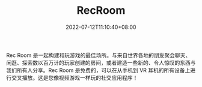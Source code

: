 ﻿---
weight: 
title: "RecRoom"
description: "Rec Room 是一起构建和玩游戏的最佳场所。与来自世界各地的朋友聚会聊天、闲逛、探索数以百万计的玩家创建的房间，或者建造一些新的、令人惊叹的东西与我们所有人分享。"
date: 2022-07-12T11:10:40+08:00
lastmod: 2022-07-12T11:10:40+08:00
draft: false
authors: ["Cindy"]
featuredImage: "52.jpg"
link: "https://recroom.com/"
tags: ["RecRoom","虚拟社交"]
categories: ["navigation"]
navigation: ["虚拟社交"]
lightgallery: true
toc: true
pinned: false
recommend: false
recommend1: false
---
Rec Room 是一起构建和玩游戏的最佳场所。与来自世界各地的朋友聚会聊天、闲逛、探索数以百万计的玩家创建的房间，或者建造一些新的、令人惊叹的东西与我们所有人分享。Rec Room 是免费的，可以在从手机到 VR 耳机的所有设备上进行交叉播放。这是您像视频游戏一样玩的社交应用程序！